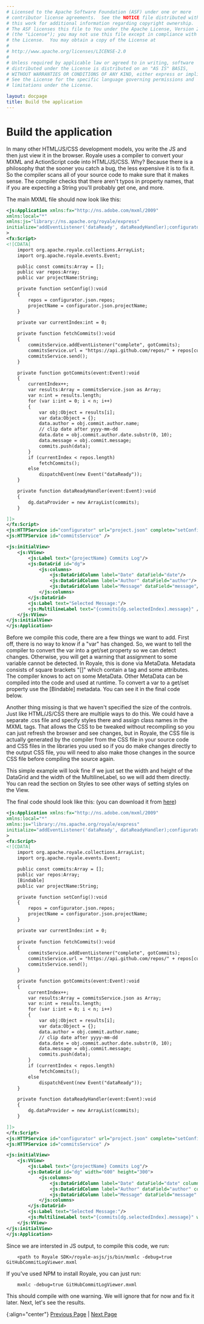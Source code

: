 ```yaml
---
# Licensed to the Apache Software Foundation (ASF) under one or more
# contributor license agreements.  See the NOTICE file distributed with
# this work for additional information regarding copyright ownership.
# The ASF licenses this file to You under the Apache License, Version 2.0
# (the "License"); you may not use this file except in compliance with
# the License.  You may obtain a copy of the License at
# 
# http://www.apache.org/licenses/LICENSE-2.0
# 
# Unless required by applicable law or agreed to in writing, software
# distributed under the License is distributed on an "AS IS" BASIS,
# WITHOUT WARRANTIES OR CONDITIONS OF ANY KIND, either express or implied.
# See the License for the specific language governing permissions and
# limitations under the License.

layout: docpage
title: Build the application
---
```


# Build the application

In many other HTML/JS/CSS development models, you write the JS and then just view it in the browser.  Royale uses a compiler to convert your MXML and ActionScript code into HTML/JS/CSS.  Why?  Because there is a philosophy that the sooner you catch a bug, the less expensive it is to fix it.  So the compiler scans all of your source code to make sure that it makes sense.  The compiler checks that there aren't typos in property names, that if you are expecting a String you'll probably get one, and more.  

The main MXML file should now look like this:

```XML
<js:Application xmlns:fx="http://ns.adobe.com/mxml/2009"
xmlns:local="*"
xmlns:js="library://ns.apache.org/royale/express"
initialize="addEventListener('dataReady', dataReadyHandler);configurator.send()"
>
<fx:Script>
<![CDATA[
    import org.apache.royale.collections.ArrayList;
    import org.apache.royale.events.Event;

    public const commits:Array = [];
    public var repos:Array;
    public var projectName:String;

    private function setConfig():void
    {
        repos = configurator.json.repos;
        projectName = configurator.json.projectName;
    }

    private var currentIndex:int = 0;
    
    private function fetchCommits():void
    {
        commitsService.addEventListener("complete", gotCommits);
        commitsService.url = "https://api.github.com/repos/" + repos[currentIndex] + "/commits";
        commitsService.send();
    }

    private function gotCommits(event:Event):void
    {
        currentIndex++;
        var results:Array = commitsService.json as Array;
        var n:int = results.length;
        for (var i:int = 0; i < n; i++)
        {
            var obj:Object = results[i];
            var data:Object = {};
            data.author = obj.commit.author.name;
            // clip date after yyyy-mm-dd
            data.date = obj.commit.author.date.substr(0, 10);
            data.message = obj.commit.message;
            commits.push(data);
        }
        if (currentIndex < repos.length)
            fetchCommits();
        else
            dispatchEvent(new Event("dataReady"));
    }

    private function dataReadyHandler(event:Event):void
    {
        dg.dataProvider = new ArrayList(commits);
    }

]]>
</fx:Script>
<js:HTTPService id="configurator" url="project.json" complete="setConfig();fetchCommits()" />
<js:HTTPService id="commitsService" />

<js:initialView>
    <js:VView>
        <js:Label text="{projectName} Commits Log"/>
        <js:DataGrid id="dg">
            <js:columns>
                <js:DataGridColumn label="Date" dataField="date"/>
                <js:DataGridColumn label="Author" dataField="author"/>
                <js:DataGridColumn label="Message" dataField="message"/>
            </js:columns>
        </js:DataGrid>
        <js:Label text="Selected Message:"/>
        <js:MultilineLabel text="{commits[dg.selectedIndex].message}" />
    </js:VView>
</js:initialView>
</js:Application>
```

Before we compile this code, there are a few things we want to add.  First off, there is no way to know if a  "var" has changed.  So, we want to tell the compiler to convert the var into a get/set property so we can detect changes.  Otherwise, you will get a warning that assignment to some variable cannot be detected.  In Royale, this is done via MetaData.  Metadata consists of square brackets "[]" which contain a tag and some attributes.  The compiler knows to act on some MetaData.  Other MetaData can be compiled into the code and used at runtime.  To convert a var to a get/set property use the [Bindable] metadata.  You can see it in the final code below.

Another thing missing is that we haven't specified the size of the controls.  Just like HTML/JS/CSS there are multiple ways to do this.  We could have a separate .css file and specify styles there and assign class names in the MXML tags.  That allows the CSS to be tweaked without recompiling so you can just refresh the browser and see changes, but in Royale, the CSS file is actually generated by the compiler from the CSS file in your source code and CSS files in the libraries you used so if you do make changes directly to the output CSS file, you will need to also make those changes in the source CSS file before compiling the source again.

This simple example will look fine if we just set the width and height of the DataGrid and the width of the MultilineLabel, so we will add them directly.  You can read the section on Styles to see other ways of setting styles on the View.

The final code should look like this: (you can download it from [here](https://github.com/apache/royale-asjs/blob/develop/examples/express/GitHubCommitLogViewer/src/main/royale/GitHubCommitLogViewer.mxml))

```XML
<js:Application xmlns:fx="http://ns.adobe.com/mxml/2009"
xmlns:local="*"
xmlns:js="library://ns.apache.org/royale/express"
initialize="addEventListener('dataReady', dataReadyHandler);configurator.send()"
>
<fx:Script>
<![CDATA[
    import org.apache.royale.collections.ArrayList;
    import org.apache.royale.events.Event;

    public const commits:Array = [];
    public var repos:Array;
    [Bindable]
    public var projectName:String;

    private function setConfig():void
    {
        repos = configurator.json.repos;
        projectName = configurator.json.projectName;
    }

    private var currentIndex:int = 0;
    
    private function fetchCommits():void
    {
        commitsService.addEventListener("complete", gotCommits);
        commitsService.url = "https://api.github.com/repos/" + repos[currentIndex] + "/commits";
        commitsService.send();
    }

    private function gotCommits(event:Event):void
    {
        currentIndex++;
        var results:Array = commitsService.json as Array;
        var n:int = results.length;
        for (var i:int = 0; i < n; i++)
        {
            var obj:Object = results[i];
            var data:Object = {};
            data.author = obj.commit.author.name;
            // clip date after yyyy-mm-dd
            data.date = obj.commit.author.date.substr(0, 10);
            data.message = obj.commit.message;
            commits.push(data);
        }
        if (currentIndex < repos.length)
            fetchCommits();
        else
            dispatchEvent(new Event("dataReady"));
    }

    private function dataReadyHandler(event:Event):void
    {
        dg.dataProvider = new ArrayList(commits);
    }

]]>
</fx:Script>
<js:HTTPService id="configurator" url="project.json" complete="setConfig();fetchCommits()" />
<js:HTTPService id="commitsService" />

<js:initialView>
    <js:VView>
        <js:Label text="{projectName} Commits Log"/>
        <js:DataGrid id="dg" width="600" height="300">
            <js:columns>
                <js:DataGridColumn label="Date" dataField="date" columnWidth="100"/>
                <js:DataGridColumn label="Author" dataField="author" columnWidth="100"/>
                <js:DataGridColumn label="Message" dataField="message" columnWidth="400"/>
            </js:columns>
        </js:DataGrid>
        <js:Label text="Selected Message:"/>
        <js:MultilineLabel text="{commits[dg.selectedIndex].message}" width="600" />
    </js:VView>
</js:initialView>
</js:Application>
```

Since we are intersted in JS output, to compile this code, we run:

```
    <path to Royale SDK>/royale-asjs/js/bin/mxmlc -debug=true GitHubCommitLogViewer.mxml
```

If you've used NPM to install Royale, you can just run:

```
    mxmlc -debug=true GitHubCommitLogViewer.mxml
```

This should compile with one warning.  We will ignore that for now and fix it later.  Next, let's see the results.

{:align="center"}
[Previous Page](create-an-application/application-tutorial/controller.html) \| [Next Page](create-an-application/application-tutorial/deploy.html)
